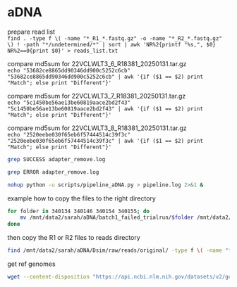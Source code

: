 # aDNA

prepare read list  
```find . -type f \( -name "*_R1_*.fastq.gz" -o -name "*_R2_*.fastq.gz" \) ! -path "*/undetermined/*" | sort | awk 'NR%2{printf "%s,", $0} NR%2==0{print $0}' > reads_list.txt```  

compare md5sum for 22VCLWLT3_6_R18381_20250131.tar.gz  
```echo "53682ce8865dd90346dd900c5252c6cb" "53682ce8865dd90346dd900c5252c6cb" | awk '{if ($1 == $2) print "Match"; else print "Different"}'```  

compare md5sum for 22VCLWLT3_7_R18381_20250131.tar.gz  
```echo "5c1450be56ae13be60819aace2bd2f43" "5c1450be56ae13be60819aace2bd2f43" | awk '{if ($1 == $2) print "Match"; else print "Different"}'``` 

compare md5sum for 22VCLWLT3_8_R18381_20250131.tar.gz   
```echo "2520eebe030f65eb6f57444514c39f3c" "2520eebe030f65eb6f57444514c39f3c" | awk '{if ($1 == $2) print "Match"; else print "Different"}'```

```bash
grep SUCCESS adapter_remove.log
````

```bash
grep ERROR adapter_remove.log
````

```bash
nohup python -u scripts/pipeline_aDNA.py > pipeline.log 2>&1 &
```

example how to copy the files to the right directory
```bash
for folder in 340134 340146 340154 340155; do
    mv /mnt/data2/sarah/aDNA/batch1_failed_trialrun/$folder /mnt/data2/sarah/aDNA/Sepsis/raw/reads/original/
done
```

then copy the R1 or R2 files to reads directory
```bash
find /mnt/data2/sarah/aDNA/Dsim/raw/reads/original/ -type f \( -name "*R1*.fastq.gz" -o -name "*R2*.fastq.gz" \) -exec mv {} /mnt/data2/sarah/aDNA/Dsim/raw/reads/ \;
```

get ref genomes
```bash
wget --content-disposition "https://api.ncbi.nlm.nih.gov/datasets/v2/genome/accession/GCF_016746395.2/download?include_annotation_type=GENOME_FASTA&include_annotation_type=GENOME_GFF&include_annotation_type=RNA_FASTA&include_annotation_type=CDS_FASTA&include_annotation_type=PROT_FASTA&include_annotation_type=SEQUENCE_REPORT&hydrated=FULLY_HYDRATED"
```